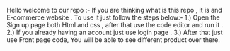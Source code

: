 Hello welcome to our repo :-
If you are thinking what is this repo , it is and E-commerce website .
To use it just follow the steps below:- 
1.) Open the Sign up page both Html and css , after that use the code editor and run it .
2.) If you already having an account just use login page .
3.) After that just use Front page code, You will be able to see different product over there.
